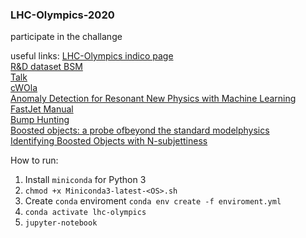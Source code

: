 ### LHC-Olympics-2020
participate in the challange

useful links:
[LHC-Olympics indico page](https://indico.cern.ch/event/809820/page/19002-lhcolympics2020)  
[R&D dataset BSM](https://zenodo.org/record/2629073#.XdbZ7tF7kdV)  
[Talk](https://indico.desy.de/indico/event/22667/material/slides/0.pdf)  
[cWOla](https://arxiv.org/pdf/1708.02949.pdf)  
[Anomaly Detection for Resonant New Physics with Machine Learning](https://arxiv.org/pdf/1805.02664.pdf)  
[FastJet Manual](http://fastjet.fr/repo/fastjet-doc-3.3.0.pdf)  
[Bump Hunting](http://statweb.stanford.edu/~jhf/ftp/prim.pdf)  
[Boosted objects: a probe ofbeyond the standard modelphysics](https://arxiv.org/pdf/1012.5412.pdf)  
[Identifying Boosted Objects with N-subjettiness](https://arxiv.org/pdf/1011.2268.pdf)  

How to run:  
1.  Install `miniconda` for Python 3
2. `chmod +x Miniconda3-latest-<OS>.sh`
3.  Create `conda` enviroment `conda env create -f enviroment.yml`
4.  `conda activate lhc-olympics`
5.  `jupyter-notebook`
